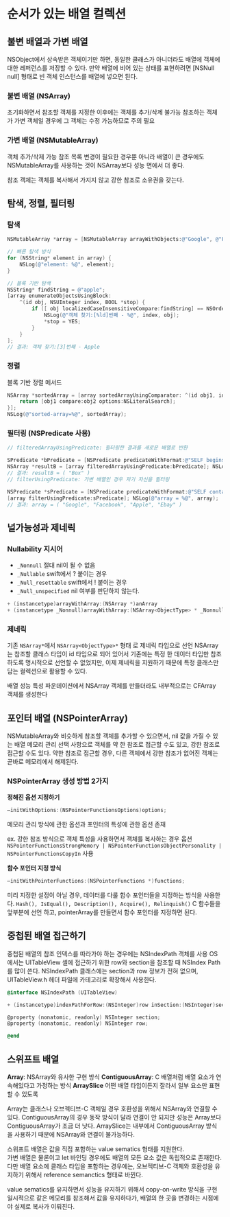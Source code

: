 # 순서가 있는 배열 컬렉션
  
## 불변 배열과 가변 배열
NSObject에서 상속받은 객체이기만 하면, 동일한 클래스가 아니더라도 배열에 객체에 대한 레퍼런스를 저장할 수 있다.
만약 배열에 비어 있는 상태를 표현하려면 [NSNull null] 형태로 빈 객체 인스턴스를 배열에 넣으면 된다. 


### 불변 배열 (NSArray)
초기화하면서 참조할 객체를 지정한 이후에는 객체를 추가/삭제 불가능 
참조하는 객체가 가변 객체일 경우에 그 객체는 수정 가능하므로 주의 필요

### 가변 배열 (NSMutableArray)
객체 추가/삭제 가능
참조 목록 변경이 필요한 경우뿐 아니라 배열이 큰 경우에도 NSMutableArray를 사용하는 것이 NSArray보다 성능 면에서 더 좋다.

참조 객체는 객체를 복사해서 가지지 않고 강한 참조로 소유권을 갖는다.

## 탐색, 정렬, 필터링

### 탐색
```objectivec
NSMutableArray *array = [NSMutableArray arrayWithObjects:@"Google", @"Facebook", @"Box", @"Apple", @"Ebay", @"CocaCola", @"Dropbox", nil]; 

// 빠른 탐색 방식 
for (NSString* element in array) { 
	NSLog(@"element: %@", element); 
}

// 블록 기반 탐색
NSString* findString = @"apple"; 
[array enumerateObjectsUsingBlock: 
	^(id obj, NSUInteger index, BOOL *stop) {
		if ([ obj localizedCaseInsensitiveCompare:findString] == NSOrderedSame) {
			NSLog(@"객체 찾기:[%ld]번째 - %@", index, obj);
			*stop = YES; 
		}
	}	 
];
// 결과: 객체 찾기:[3]번째 - Apple 
```

### 정렬

블록 기반 정렬 메서드
```objectivec
NSArray *sortedArray = [array sortedArrayUsingComparator: ^(id obj1, id obj2) { 
	return [obj1 compare:obj2 options:NSLiteralSearch]; 
}]; 
NSLog(@"sorted-array=%@", sortedArray); 
```
### 필터링 (NSPredicate 사용)
```objectivec
// filteredArrayUsingPredicate: 필터링한 결과를 새로운 배열로 반환

SPredicate *bPredicate = [NSPredicate predicateWithFormat:@"SELF beginswith[c]'b'"];
NSArray *resultB = [array filteredArrayUsingPredicate:bPredicate]; NSLog(@"resultB = %@", resultB); 
// 결과: resultB = ( "Box" ) 
// filterUsingPredicate: 가변 배열인 경우 자기 자신을 필터링

NSPredicate *sPredicate = [NSPredicate predicateWithFormat:@"SELF contains[c] 'e'"]; 
[array filterUsingPredicate:sPredicate]; NSLog(@"array = %@", array); 
// 결과: array = ( "Google", "Facebook", "Apple", "Ebay" ) 
```

  
## 널가능성과 제네릭

### Nullability 지시어
* `_Nonnull`			절대 nil이 될 수 없음
* `_Nullable`			swift에서 ? 붙이는 경우
* `_Null_resettable`		swift에서 ! 붙이는 경우
* `_Null_unspecified`		nil 여부를 판단하지 않는다.

```objectivec
+ (instancetype)arrayWithArray:(NSArray *)anArray 
+ (instancetype _Nonnull)arrayWithArray:(NSArray<ObjectType> * _Nonnull)anArray 
```

### 제네릭
기존 `NSArray*`에서 `NSArray<ObjectType>*` 형태 로 제네릭 타입으로 선언 
NSArray는 참조할 클래스 타입이 id 타입으로 되어 있어서 기존에는 특정 한 데이터 타입만 참조하도록 명시적으로 선언할 수 없었지만, 이제 제네릭을 지원하기 때문에 특정 클래스만 담는 컬렉션으로 활용할 수 있다. 


배열 성능 특성
파운데이션에서 NSArray 객체를 만들더라도 내부적으로는 CFArray 객체를 생성한다 


## 포인터 배열 (NSPointerArray)
NSMutableArray와 비슷하게 참조할 객체를 추가할 수 있으면서, nil 값을 가질 수 있는 배열 
메모리 관리 선택 사항으로 객체를 약 한 참조로 접근할 수도 있고, 강한 참조로 접근할 수도 있다. 약한 참조로 접근할 경우, 다른 객체에서 강한 참조가 없어진 객체는 곧바로 메모리에서 해제된다. 
  
  
### NSPointerArray 생성 방법 2가지

**정해진 옵션 지정하기**
```objectivec
–initWithOptions:(NSPointerFunctionsOptions)options; 
```
메모리 관리 방식에 관한 옵션과 포인터의 특성에 관한 옵션 존재

ex. 강한 참조 방식으로 객체 특성을 사용하면서 객체를 복사하는 경우
옵션 `NSPointerFunctionsStrongMemory | NSPointerFunctionsObjectPersonality | NSPointerFunctionsCopyIn`  사용

**함수 포인터 지정 방식**
```objectivec
–initWithPointerFunctions:(NSPointerFunctions *)functions; 
```
미리 지정한 설정이 아닐 경우, 데이터를 다룰 함수 포인터들을 지정하는 방식을 사용한다. 
`Hash(), IsEqual(), Description(), Acquire(), Relinquish()`
C 함수들을 앞부분에 선언 하고, pointerArray를 만들면서 함수 포인터를 지정하면 된다. 


## 중첩된 배열 접근하기
중첩된 배열의 참조 인덱스를 따라가야 하는 경우에는 NSIndexPath 객체를 사용 
OS에서는 UITableView 셀에 접근하기 위한 row와 section을 참조할 때 NSIndex Path를 많이 쓴다. 
NSIndexPath 클래스에는 section과 row 정보가 전혀 없으며, 
UITableView.h 헤더 파일에 카테고리로 확장해서 사용한다. 

```objectivec
@interface NSIndexPath (UITableView) 

+ (instancetype)indexPathForRow:(NSInteger)row inSection:(NSInteger)section; 

@property (nonatomic, readonly) NSInteger section; 
@property (nonatomic, readonly) NSInteger row; 

@end 
```

## 스위프트 배열
**Array<Element>**: NSArray와 유사한 구현 방식 
**ContiguousArray<Element>**: C 배열처럼 배열 요소가 연속해있다고 가정하는 방식 
**ArraySlice<Element>** 어떤 배열 타입이든지 잘라서 일부 요소만 표현할 수 있도록 

Array는 클래스나 오브젝티브-C 객체일 경우 호환성을 위해서 NSArray와 연결할 수 있다.
ContiguousArray의 경우 동작 방식이 달라 연결이 안 되지만 성능은 Array보다 ContiguousArray가 조금 더 낫다. 
ArraySlice는 내부에서 ContiguousArray 방식 을 사용하기 때문에 NSArray와 연결이 불가능하다. 

스위프트 배열은 값을 직접 포함하는 value sematics 형태를 지원한다.   
가변 배열은 물론이고 let 바인딩 경우에도 배열의 모든 요소 값은 독립적으로 존재한다.   
다만 배열 요소에 클래스 타입을 포함하는 경우에는, 오브젝티브-C 객체와 호환성을 유지하기 위해서 reference semanctics 형태로 바뀐다. 

value sematics를 유지하면서 성능을 유지하기 위해서 copy-on-write 방식을 구현   
일시적으로 같은 메모리를 참조해서 값을 유지하다가, 배열의 한 곳을 변경하는 시점에야 실제로 복사가 이뤄진다. 













